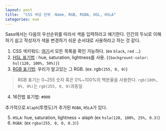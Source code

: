 ```yaml
---
layout: post 
title:  "CSS 색상 단위 -Name, RGB, RGBA, HSL, HSLA"
categories: vue
---
```


Sass에서는 다음의 우선순위를 따라서 색을 입력하라고 얘기한다. 인간의 두뇌로 이해하기 쉽고 작성자가 색을 변경하기 쉬운 순서대로 사용하라고 하는 것 같다.

1. CSS 색키워드: [여기](https://www.w3.org/TR/css-color-3/#svg-color)서 모든 목록을 확인 가능하다. (ex `black`, `red` ...)
2. [HSL 표기법](https://en.wikipedia.org/wiki/HSL_and_HSV) : hue, saturation, lightness를 사용. (`{backgrount-color: hsl(120, 100%, 50%)}`)
3. [RGB 표기법](https://en.wikipedia.org/wiki/RGB_color_model): 우리가 알고있는 그 RGB. (ex. rgb`(255, 0, 0)`)
> RGB 표기는 0~255 숫자 혹은 0%~100%의 백분율을 사용한다. `rgb(100%, 0%, 0%)`는 `rgb(255, 0, 0)`과동일
4. 16진법 표기법: `#000`

추가적으로 `Alaph`(투명도)가 추가된 `RGBA`, `HSLA`가 있다.

5. `HSLA`: hue, saturation, lightness + alaph (ex `hsla(120, 100%, 25%, 0.3)`)
6. `RGBA`: (ex `rgba(255, 0, 0, 0.3)`)
